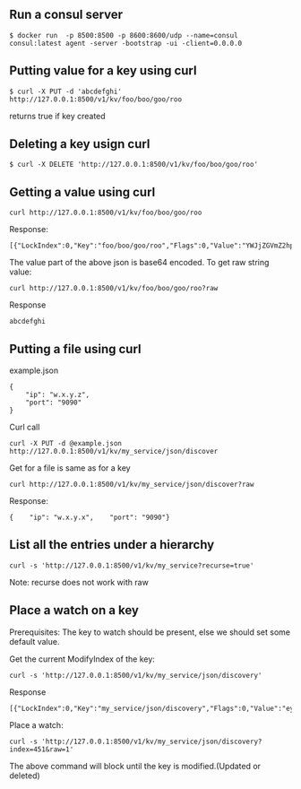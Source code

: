 ## Run a consul server

~~~~
$ docker run  -p 8500:8500 -p 8600:8600/udp --name=consul consul:latest agent -server -bootstrap -ui -client=0.0.0.0
~~~~

## Putting value for a key using curl

~~~~
$ curl -X PUT -d 'abcdefghi' http://127.0.0.1:8500/v1/kv/foo/boo/goo/roo
~~~~
returns true if key created

## Deleting a key usign curl

~~~~
$ curl -X DELETE 'http://127.0.0.1:8500/v1/kv/foo/boo/goo/roo'
~~~~

## Getting a value using curl

~~~~
curl http://127.0.0.1:8500/v1/kv/foo/boo/goo/roo
~~~~

Response:
~~~~
[{"LockIndex":0,"Key":"foo/boo/goo/roo","Flags":0,"Value":"YWJjZGVmZ2hp","CreateIndex":63,"ModifyIndex":63}]
~~~~

The value part of the above json is base64 encoded. To get raw string value:

~~~~
curl http://127.0.0.1:8500/v1/kv/foo/boo/goo/roo?raw
~~~~
Response

~~~~
abcdefghi
~~~~

## Putting a file using curl
example.json
~~~~
{
    "ip": "w.x.y.z",
    "port": "9090"
}
~~~~

Curl call
~~~~
curl -X PUT -d @example.json http://127.0.0.1:8500/v1/kv/my_service/json/discover
~~~~

Get for a file is same as for a key

~~~~
curl http://127.0.0.1:8500/v1/kv/my_service/json/discover?raw
~~~~

Response:
~~~~
{    "ip": "w.x.y.x",    "port": "9090"}
~~~~

## List all the entries under a hierarchy

~~~~
curl -s 'http://127.0.0.1:8500/v1/kv/my_service?recurse=true'
~~~~
Note: recurse does not work with raw

## Place a watch on a key

Prerequisites: The key to watch should be present, else we should set some default value.

Get the current ModifyIndex of the key:

~~~~
curl -s 'http://127.0.0.1:8500/v1/kv/my_service/json/discovery'
~~~~

Response

~~~~
[{"LockIndex":0,"Key":"my_service/json/discovery","Flags":0,"Value":"eyAgICAiaXAiOiAidy54LnkueCIsICAgICJwb3J0IjogIjkwOTAifQ==","CreateIndex":450,"ModifyIndex":451}]
~~~~

Place a watch:

~~~~
curl -s 'http://127.0.0.1:8500/v1/kv/my_service/json/discovery?index=451&raw=1'
~~~~
The above command will block until the key is modified.(Updated or deleted)
